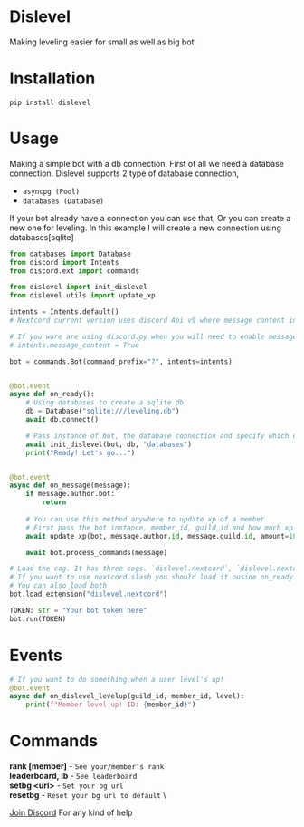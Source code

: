 # Dislevel
Making leveling easier for small as well as big bot

# Installation
`pip install dislevel`

# Usage

Making a simple bot with a db connection. First of all we need a database connection. Dislevel supports 2 type of database connection, 
- `asyncpg (Pool)`
- `databases (Database)`

If your bot already have a connection you can use that, Or you can create a new one for leveling. In this example I will create a new connection using databases[sqlite]


```py
from databases import Database
from discord import Intents
from discord.ext import commands

from dislevel import init_dislevel
from dislevel.utils import update_xp

intents = Intents.default()
# Nextcord current version uses discord Api v9 where message content intent is not enforced. 

# If you ware are using discord.py when you will need to enable message_content intent manually explicitly as shown below
# intents.message_content = True

bot = commands.Bot(command_prefix="?", intents=intents)


@bot.event
async def on_ready():
    # Using databases to create a sqlite db
    db = Database("sqlite:///leveling.db")
    await db.connect()

    # Pass instance of bot, the database connection and specify which driver to use. In this case we are using databases so we passed that
    await init_dislevel(bot, db, "databases")
    print("Ready! Let's go...")


@bot.event
async def on_message(message):
    if message.author.bot:
        return
    
    # You can use this method anywhere to update xp of a member
    # First pass the bot instance, member_id, guild_id and how much xp to be added.
    await update_xp(bot, message.author.id, message.guild.id, amount=10)

    await bot.process_commands(message)

# Load the cog. It has three cogs. `dislevel.nextcord`, `dislevel.nextcord.slash`, `dislevel.discord`
# If you want to use nextcord.slash you should load it ouside on_ready. Otherwise you can load it inside on_ready
# You can also load both
bot.load_extension("dislevel.nextcord")

TOKEN: str = "Your bot token here"
bot.run(TOKEN)
```

# Events
```py
# If you want to do something when a user level's up!
@bot.event
async def on_dislevel_levelup(guild_id, member_id, level):
    print(f"Member level up! ID: {member_id}")
````

# Commands

**rank [member]** - `See your/member's rank` \
**leaderboard, lb** - `See leaderboard` \
**setbg \<url\>** - `Set your bg url` \
**resetbg** - `Reset your bg url to default` \

[Join Discord](https://discord.gg/7SaE8v2) For any kind of help